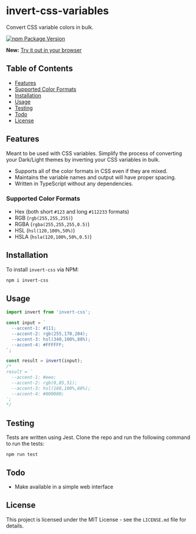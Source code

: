 # invert-css-variables

Convert CSS variable colors in bulk.

[![npm Package Version](https://img.shields.io/npm/v/invert-css)](https://www.npmjs.com/package/invert-css)

**New:** [Try it out in your browser](https://codepen.io/chaseottofy/pen/XWOKeoy)

## Table of Contents

- [Features](#features)
- [Supported Color Formats](#supported-color-formats)
- [Installation](#installation)
- [Usage](#usage)
- [Testing](#testing)
- [Todo](#todo)
- [License](#license)

## Features

Meant to be used with CSS variables. Simplify the process of converting your Dark/Light themes by inverting your CSS variables in bulk.

- Supports all of the color formats in CSS even if they are mixed.
- Maintains the variable names and output will have proper spacing.
- Written in TypeScript without any dependencies.

### Supported Color Formats

- Hex (both short `#123` and long `#112233` formats)
- RGB (`rgb(255,255,255)`)
- RGBA (`rgba(255,255,255,0.5)`)
- HSL (`hsl(120,100%,50%)`)
- HSLA (`hsla(120,100%,50%,0.5)`)

## Installation

To install `invert-css` via NPM:
 
```bash
npm i invert-css
```

## Usage

```javascript
import invert from 'invert-css';

const input = `
  --accent-1: #111;
  --accent-2: rgb(255,170,204);
  --accent-3: hsl(340,100%,88%);
  --accent-4: #FFFFFF;
`;

const result = invert(input);
/*
result = `
  --accent-1: #eee;
  --accent-2: rgb(0,85,51);
  --accent-3: hsl(160,100%,88%);
  --accent-4: #000000;
`;
*/
```

## Testing

Tests are written using Jest.
Clone the repo and run the following command to run the tests:

```
npm run test
```

## Todo

- Make available in a simple web interface

## License

This project is licensed under the MIT License - see the `LICENSE.md` file for details.
